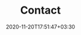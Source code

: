 ---
title: "Contact"
date: 2020-11-20T17:51:47+03:30
draft: false
headless: true

# all icons by [feathericons.com](https://feathericons.com) are supported
show_news_icons: true
default_news_icon: "award"

num_news: 5

news_items:
- text: gweng.aca AT gmail.com
  link: mailto:gweng.aca@gmail.com
  date: 2020-02-20
  icon: "mail"
- text: +1 302 364 6860
  date: 2020-01-01
  icon: "phone"
- text: 177 Huntington Ave, 22nd Floor, Boston, MA 02115
  date: 2019-07-01
  icon: "map-pin"
---